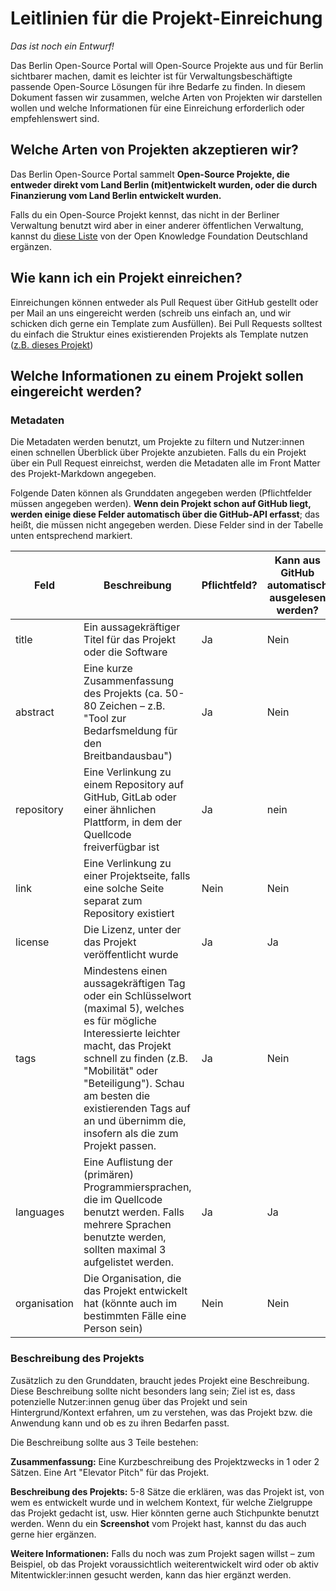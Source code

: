 # Leitlinien für die Projekt-Einreichung 

*Das ist noch ein Entwurf!*

Das Berlin Open-Source Portal will Open-Source Projekte aus und für Berlin sichtbarer machen, damit es leichter ist für Verwaltungsbeschäftigte passende Open-Source Lösungen für ihre Bedarfe zu finden. In diesem Dokument fassen wir zusammen, welche Arten von Projekten wir darstellen wollen und welche Informationen für eine Einreichung erforderlich oder empfehlenswert sind.

## Welche Arten von Projekten akzeptieren wir?

Das Berlin Open-Source Portal sammelt **Open-Source Projekte, die entweder direkt vom Land Berlin (mit)entwickelt wurden, oder die durch Finanzierung vom Land Berlin entwickelt wurden.**

Falls du ein Open-Source Projekt kennst, das nicht in der Berliner Verwaltung benutzt wird aber in einer anderer öffentlichen Verwaltung, kannst du [diese Liste](https://github.com/okfde/awesome-behoerden-floss) von der Open Knowledge Foundation Deutschland ergänzen.

## Wie kann ich ein Projekt einreichen?

Einreichungen können entweder als Pull Request über GitHub gestellt oder per Mail an uns eingereicht werden (schreib uns einfach an, und wir schicken dich gerne ein Template zum Ausfüllen). Bei Pull Requests solltest du einfach die Struktur eines existierenden Projekts als Template nutzen ([z.B. dieses Projekt](https://github.com/technologiestiftung/berlin-open-source-portal/blob/main/src/projects/breitband.md))

## Welche Informationen zu einem Projekt sollen eingereicht werden?

### Metadaten

Die Metadaten werden benutzt, um Projekte zu filtern und Nutzer:innen einen schnellen Überblick über Projekte anzubieten. Falls du ein Projekt über ein Pull Request einreichst, werden die Metadaten alle im Front Matter des Projekt-Markdown angegeben.

Folgende Daten können als Grunddaten angegeben werden (Pflichtfelder müssen angegeben werden). **Wenn dein Projekt schon auf GitHub liegt, werden einige diese Felder automatisch über die GitHub-API erfasst**; das heißt, die müssen nicht angegeben werden. Diese Felder sind in der Tabelle unten entsprechend markiert. 

|Feld|Beschreibung|Pflichtfeld?|Kann aus GitHub automatisch ausgelesen werden?
|---|---|---|---|
|title|Ein aussagekräftiger Titel für das Projekt oder die Software|Ja|Nein|
|abstract|Eine kurze Zusammenfassung des Projekts (ca. 50-80 Zeichen – z.B. "Tool zur Bedarfsmeldung für den Breitbandausbau")|Ja|Nein|
|repository|Eine Verlinkung zu einem Repository auf GitHub, GitLab oder einer ähnlichen Plattform, in dem der Quellcode freiverfügbar ist|Ja|nein|
|link|Eine Verlinkung zu einer Projektseite, falls eine solche Seite separat zum Repository existiert|Nein|Nein|
|license|Die Lizenz, unter der das Projekt veröffentlicht wurde|Ja|Ja|
|tags|Mindestens einen aussagekräftigen Tag oder ein Schlüsselwort (maximal 5), welches es für mögliche Interessierte leichter macht, das Projekt schnell zu finden (z.B. "Mobilität" oder "Beteiligung"). Schau am besten die existierenden Tags auf an und übernimm die, insofern als die zum Projekt passen.|Ja|Nein|
languages|Eine Auflistung der (primären) Programmiersprachen, die im Quellcode benutzt werden. Falls mehrere Sprachen benutzte werden, sollten maximal 3 aufgelistet werden.|Ja|Ja|
|organisation|Die Organisation, die das Projekt entwickelt hat (könnte auch im bestimmten Fälle eine Person sein)|Nein|Nein|

### Beschreibung des Projekts

Zusätzlich zu den Grunddaten, braucht jedes Projekt eine Beschreibung. Diese Beschreibung sollte nicht besonders lang sein; Ziel ist es, dass potenzielle Nutzer:innen genug über das Projekt und sein Hintergrund/Kontext erfahren, um zu verstehen, was das Projekt bzw. die Anwendung kann und ob es zu ihren Bedarfen passt.

Die Beschreibung sollte aus 3 Teile bestehen:

**Zusammenfassung:** Eine Kurzbeschreibung des Projektzwecks in 1 oder 2 Sätzen. Eine Art "Elevator Pitch" für das Projekt.

**Beschreibung des Projekts:** 5-8 Sätze die erklären, was das Projekt ist, von wem es entwickelt wurde und in welchem Kontext, für welche Zielgruppe das Projekt gedacht ist, usw. Hier könnten gerne auch Stichpunkte benutzt werden. Wenn du ein **Screenshot** vom Projekt hast, kannst du das auch gerne hier ergänzen.

**Weitere Informationen:** Falls du noch was zum Projekt sagen willst – zum Beispiel, ob das Projekt voraussichtlich weiterentwickelt wird oder ob aktiv Mitentwickler:innen gesucht werden, kann das hier ergänzt werden.
